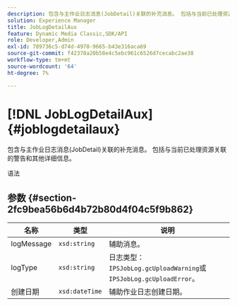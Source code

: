 ```yaml
---
description: 包含与主作业日志消息(JobDetail)关联的补充消息。 包括与当前已处理资源关联的警告和其他详细信息。
solution: Experience Manager
title: JobLogDetailAux
feature: Dynamic Media Classic,SDK/API
role: Developer,Admin
exl-id: 789736c5-d74d-4970-9665-b43e316aca69
source-git-commit: f42378a20b58e4c5ebc961c6526d7cecabc2ae38
workflow-type: tm+mt
source-wordcount: '64'
ht-degree: 7%

---
```


# [!DNL JobLogDetailAux]{#joblogdetailaux}

包含与主作业日志消息(JobDetail)关联的补充消息。 包括与当前已处理资源关联的警告和其他详细信息。

语法

## 参数 {#section-2fc9bea56b6d4b72b80d4f04c5f9b862}

| 名称 | 类型 | 说明 |
|---|---|---|
| logMessage | `xsd:string` | 辅助消息。 |
| logType | `xsd:string` | 日志类型： `IPSJobLog.gcUploadWarning`或`IPSJobLog.gcUploadError`。 |
| 创建日期 | `xsd:dateTime` | 辅助作业日志创建日期。 |

